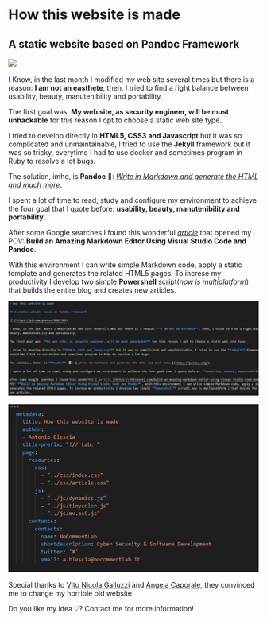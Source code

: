 ﻿# How this website is made

## A static website based on Pandoc Framework

![](https://picsum.photos/1024/250)

I Know, in the last month I modified my web site several times but there is a reason: **I am not an easthete**, then, I tried to find a right balance between usability, beauty, manutenibility and portability.

The first goal was: **My web site, as security engineer, will be must unhackable** for this reason I opt to choose a static web site type. 

I tried to develop directly in **HTML5, CSS3 and Javascript** but it was so complicated and unmaintainable, I tried to use the **Jekyll** framework but it was so tricky, everytime I had to use docker and sometimes program in Ruby to resolve a lot bugs. 

The solution, imho, is **Pandoc** 🐼: [_Write in Markdown and generate the HTML and much more_](https://pandoc.org/).

I spent a lot of time to read, study and configure my environment to achieve the four goal that I quote before: **usability, beauty, manutenibility and portability**. 

After some Google searches I found this wonderful [_article_](https://thisdavej.com/build-an-amazing-markdown-editor-using-visual-studio-code-and-pandoc/) that opened my POV: **Build an Amazing Markdown Editor Using Visual Studio Code and Pandoc**. 

With this environment I can write simple Markdown code, apply a static template and generates the related HTML5 pages. To increse my productivity I develop two simple **Powershell** script(_now is multiplatform_) that builds the entire blog and creates new articles.

![*The source code of this article*](../assets/images/4b32ccfd-93d5-4256-a247-c99e6503c481.png)

![*The configuration file of this article*](../assets/images/9d3913a9-ffa9-4e24-b310-0740f29786ea.png)

Special thanks to [Vito Nicola Galluzzi](https://www.linkedin.com/in/nicolagalluzzi/) and [Angela Caporale](https://www.linkedin.com/in/angelacaporale/), they convinced me to change my horrible old website.

Do you like my idea 💡? Contact me for more information!

